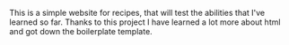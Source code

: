 This is a simple website for recipes, that will test the abilities that I've learned so far. Thanks to this project I have learned a lot more about html and got down the boilerplate template.